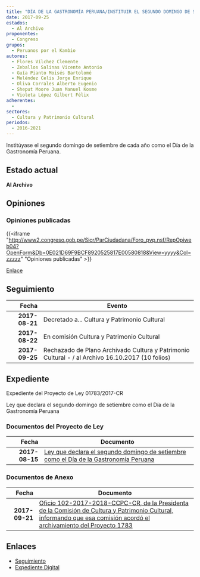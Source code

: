 ```yaml
---
title: "DÍA DE LA GASTRONOMÍA PERUANA/INSTITUIR EL SEGUNDO DOMINGO DE SETIEMBRE COMO EL...."
date: 2017-09-25
estados: 
  - Al Archivo
proponentes: 
  - Congreso
grupos: 
  - Peruanos por el Kambio
autores: 
  - Flores Vílchez Clemente
  - Zeballos Salinas Vicente Antonio
  - Guía Pianto Moisés Bartolomé
  - Meléndez Celis Jorge Enrique
  - Oliva Corrales Alberto Eugenio
  - Sheput Moore Juan Manuel Kosme
  - Violeta López Gilbert Félix
adherentes: 
  - 
sectores: 
  - Cultura y Patrimonio Cultural
periodos: 
  - 2016-2021
---
```


Institúyase el segundo domingo de setiembre de cada año como el Día de la Gastronomía Peruana.


## Estado actual

**Al Archivo**

## Opiniones

### Opiniones publicadas

{{<iframe "http://www2.congreso.gob.pe/Sicr/ParCiudadana/Foro_pvp.nsf/RepOpiweb04?OpenForm&Db=0E021D69F9BCF8920525817E00580818&View=yyyy&Col=zzzzz" "Opiniones publicadas" >}}

[Enlace](http://www2.congreso.gob.pe/Sicr/ParCiudadana/Foro_pvp.nsf/RepOpiweb04?OpenForm&Db=0E021D69F9BCF8920525817E00580818&View=yyyy&Col=zzzzz)

## Seguimiento

| Fecha | Evento |
|------:|--------|
| **2017-08-21** | Decretado a... Cultura y Patrimonio Cultural|
| **2017-08-22** | En comisión Cultura y Patrimonio Cultural|
| **2017-09-25** | Rechazado de Plano Archivado Cultura y Patrimonio Cultural - / al Archivo 16.10.2017 (10 folios)|


## Expediente

Expediente del Proyecto de Ley 01783/2017-CR

Ley que declara el segundo domingo de setiembre como el Día de la Gastronomía Peruana


### Documentos del Proyecto de Ley

| Fecha | Documento |
|------:|--------|
| **2017-08-15** | [Ley que declara el segundo domingo de setiembre como el Día de la Gastronomía Peruana](http://www.leyes.congreso.gob.pe/Documentos/2016_2021/Proyectos_de_Ley_y_de_Resoluciones_Legislativas/PL0178320170815..pdf) |

### Documentos de Anexo

| Fecha | Documento |
|------:|--------|
| **2017-09-21** | [Oficio 102-2017-2018-CCPC-CR, de la Presidenta de la Comisión de Cultura y Patrimonio Cultural, informando que esa comisión acordó el archivamiento del Proyecto 1783](http://www.leyes.congreso.gob.pe/Documentos/2016_2021/Oficios/Comisiones_Ordinarias/OFICIO-102-2017-2018-CCPC-CR.pdf) |

## Enlaces 

- [Seguimiento](http://www2.congreso.gob.pe/Sicr/TraDocEstProc/CLProLey2016.nsf/f7fff46988ca05b1052578e100829cc7/16d6b4df064b54570525817e006f28c7?OpenDocument)
- [Expediente Digital](http://www2.congreso.gob.pe/Sicr/TraDocEstProc/CLProLey2016.nsf/f7fff46988ca05b1052578e100829cc7/16d6b4df064b54570525817e006f28c7?OpenDocument&Click=05257FB7005EB655.eb71d0cf91d8294e05256cdf006b5706/$Body/0.1C6C)
